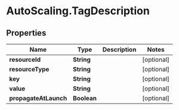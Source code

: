 # AutoScaling.TagDescription

## Properties

Name | Type | Description | Notes
------------ | ------------- | ------------- | -------------
**resourceId** | **String** |  | [optional] 
**resourceType** | **String** |  | [optional] 
**key** | **String** |  | [optional] 
**value** | **String** |  | [optional] 
**propagateAtLaunch** | **Boolean** |  | [optional] 


